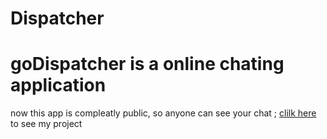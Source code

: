 # Dispatcher
   # goDispatcher is a online chating application

now this app is compleatly public, so anyone can see your chat ;
[clilk here](https://godispatcher.herokuapp.com/) to see my project
